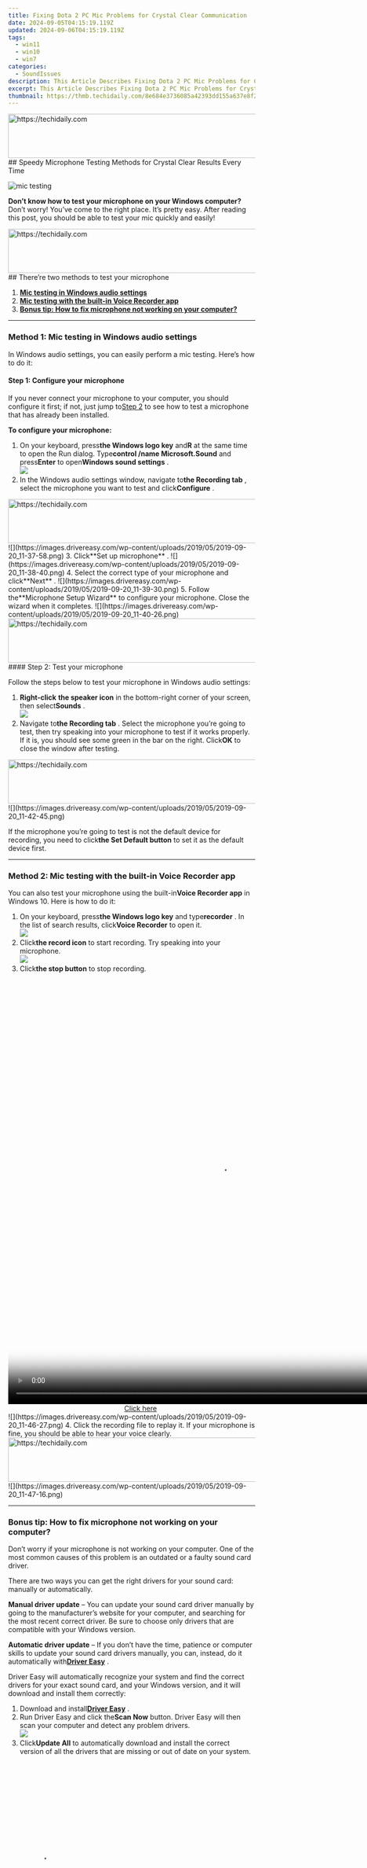 ```yaml
---
title: Fixing Dota 2 PC Mic Problems for Crystal Clear Communication
date: 2024-09-05T04:15:19.119Z
updated: 2024-09-06T04:15:19.119Z
tags:
  - win11
  - win10
  - win7
categories:
  - SoundIssues
description: This Article Describes Fixing Dota 2 PC Mic Problems for Crystal Clear Communication
excerpt: This Article Describes Fixing Dota 2 PC Mic Problems for Crystal Clear Communication
thumbnail: https://thmb.techidaily.com/8e684e3736085a42393dd155a637e8f217c26c390b45353b04f9ee1e79b6412e.jpg
---
```


<!-- affiliate ads begin -->
<a href="https://appsumo.8odi.net/c/5597632/2094477/7443" target="_top" id="2094477">
  <img src="//a.impactradius-go.com/display-ad/7443-2094477" border="0" alt="https://techidaily.com" width="728" height="90"/>
</a>
<img height="0" width="0" src="https://appsumo.8odi.net/i/5597632/2094477/7443" style="position:absolute;visibility:hidden;" border="0" />
<!-- affiliate ads end -->
## Speedy Microphone Testing Methods for Crystal Clear Results Every Time

![mic testing](https://images.drivereasy.com/wp-content/uploads/2019/05/mic1.png)

 **Don’t know how to test your microphone on your Windows computer?** Don’t worry! You’ve come to the right place. It’s pretty easy. After reading this post, you should be able to test your mic quickly and easily!

<!-- affiliate ads begin -->
<a href="https://aligracehair.sjv.io/c/5597632/2135419/19272" target="_top" id="2135419">
  <img src="//a.impactradius-go.com/display-ad/19272-2135419" border="0" alt="https://techidaily.com" width="728" height="90"/>
</a>
<img height="0" width="0" src="https://aligracehair.sjv.io/i/5597632/2135419/19272" style="position:absolute;visibility:hidden;" border="0" />
<!-- affiliate ads end -->
## There’re two methods to test your microphone

1. **[Mic testing in Windows audio settings](https://tools.techidaily.com/drivereasy/download/)**
2. **[Mic testing with the built-in Voice Recorder app](https://tools.techidaily.com/drivereasy/download/)**
3. **[Bonus tip: How to fix microphone not working on your computer?](https://tools.techidaily.com/drivereasy/download/)**

---

### Method 1: Mic testing in Windows audio settings

 In Windows audio settings, you can easily perform a mic testing. Here’s how to do it:

#### Step 1: Configure your microphone

 If you never connect your microphone to your computer, you should configure it first; if not, just jump to[Step 2](https://tools.techidaily.com/drivereasy/download/) to see how to test a microphone that has already been installed.

**To configure your microphone:**

1. On your keyboard, press**the Windows logo key** and**R** at the same time to open the Run dialog. Type**control /name Microsoft.Sound** and press**Enter** to open**Windows sound settings** .  
![](https://images.drivereasy.com/wp-content/uploads/2019/05/2019-09-20_11-36-29-1.png)
2. In the Windows audio settings window, navigate to**the Recording tab** , select the microphone you want to test and click**Configure** .  
<!-- affiliate ads begin -->
<a href="https://appsumo.8odi.net/c/5597632/2087485/7443" target="_top" id="2087485">
  <img src="//a.impactradius-go.com/display-ad/7443-2087485" border="0" alt="https://techidaily.com" width="728" height="90"/>
</a>
<img height="0" width="0" src="https://appsumo.8odi.net/i/5597632/2087485/7443" style="position:absolute;visibility:hidden;" border="0" />
<!-- affiliate ads end -->
![](https://images.drivereasy.com/wp-content/uploads/2019/05/2019-09-20_11-37-58.png)
3. Click**Set up microphone** .  
![](https://images.drivereasy.com/wp-content/uploads/2019/05/2019-09-20_11-38-40.png)
4. Select the correct type of your microphone and click**Next** .  
![](https://images.drivereasy.com/wp-content/uploads/2019/05/2019-09-20_11-39-30.png)
5. Follow the**Microphone Setup Wizard** to configure your microphone. Close the wizard when it completes.  
![](https://images.drivereasy.com/wp-content/uploads/2019/05/2019-09-20_11-40-26.png)

<!-- affiliate ads begin -->
<a href="https://appsumo.8odi.net/c/5597632/2030381/7443" target="_top" id="2030381">
  <img src="//a.impactradius-go.com/display-ad/7443-2030381" border="0" alt="https://techidaily.com" width="728" height="90"/>
</a>
<img height="0" width="0" src="https://appsumo.8odi.net/i/5597632/2030381/7443" style="position:absolute;visibility:hidden;" border="0" />
<!-- affiliate ads end -->
#### Step 2: Test your microphone

Follow the steps below to test your microphone in Windows audio settings:

1. **Right-click** **the speaker icon** in the bottom-right corner of your screen, then select**Sounds** .  
![](https://images.drivereasy.com/wp-content/uploads/2019/05/2019-09-20_11-41-21.png)
2. Navigate to**the Recording tab** . Select the microphone you’re going to test, then try speaking into your microphone to test if it works properly. If it is, you should see some green in the bar on the right. Click**OK** to close the window after testing.  
<!-- affiliate ads begin -->
<a href="https://aligracehair.sjv.io/c/5597632/1915830/19272" target="_top" id="1915830">
  <img src="//a.impactradius-go.com/display-ad/19272-1915830" border="0" alt="https://techidaily.com" width="728" height="90"/>
</a>
<img height="0" width="0" src="https://aligracehair.sjv.io/i/5597632/1915830/19272" style="position:absolute;visibility:hidden;" border="0" />
<!-- affiliate ads end -->
![](https://images.drivereasy.com/wp-content/uploads/2019/05/2019-09-20_11-42-45.png)

 If the microphone you’re going to test is not the default device for recording, you need to click**the Set Default button** to set it as the default device first.

---

### Method 2: Mic testing with the built-in Voice Recorder app

 You can also test your microphone using the built-in**Voice Recorder app** in Windows 10\. Here is how to do it:

1. On your keyboard, press**the Windows logo key** and type**recorder** . In the list of search results, click**Voice Recorder** to open it.  
![](https://images.drivereasy.com/wp-content/uploads/2019/05/2019-09-20_11-44-48.png)
2. Click**the record icon** to start recording. Try speaking into your microphone.  
![](https://images.drivereasy.com/wp-content/uploads/2019/05/2019-09-20_11-45-47.png)
3. Click**the stop button** to stop recording.  
<!-- affiliate ads begin -->
<span id="1484963">
					<video width="864" height="864" style="cursor:pointer"
           poster="//a.impactradius-go.com/display-clicktoplayimage/1484963.png"
           onclick="if(!this.playClicked){this.play();this.setAttribute('controls',true);this.playClicked=true;}">
	   <source src="//a.impactradius-go.com/display-ad/16446-1484963">
	   <img src="//a.impactradius-go.com/display-clicktoplayimage/1484963.png" style="border: none; height: 100%; width: 100%; object-fit: contain">
	</video>
	<div style="width:540px;text-align:center"><a href="javascript:window.open(decodeURIComponent('https%3A%2F%2Flaganoo.pxf.io%2Fc%2F5597632%2F1484963%2F16446'), '_blank');void(0);">Click here</a></div>
</span>
<img height="0" width="0" src="https://imp.pxf.io/i/5597632/1484963/16446" style="position:absolute;visibility:hidden;" border="0" />
<!-- affiliate ads end -->
![](https://images.drivereasy.com/wp-content/uploads/2019/05/2019-09-20_11-46-27.png)
4. Click the recording file to replay it. If your microphone is fine, you should be able to hear your voice clearly.  
<!-- affiliate ads begin -->
<a href="https://appsumo.8odi.net/c/5597632/2068426/7443" target="_top" id="2068426">
  <img src="//a.impactradius-go.com/display-ad/7443-2068426" border="0" alt="https://techidaily.com" width="728" height="90"/>
</a>
<img height="0" width="0" src="https://appsumo.8odi.net/i/5597632/2068426/7443" style="position:absolute;visibility:hidden;" border="0" />
<!-- affiliate ads end -->
![](https://images.drivereasy.com/wp-content/uploads/2019/05/2019-09-20_11-47-16.png)

---

### Bonus tip: How to fix microphone not working on your computer?

 Don’t worry if your microphone is not working on your computer. One of the most common causes of this problem is an outdated or a faulty sound card driver.

 There are two ways you can get the right drivers for your sound card: manually or automatically.

**Manual driver update** – You can update your sound card driver manually by going to the manufacturer’s website for your computer, and searching for the most recent correct driver. Be sure to choose only drivers that are compatible with your Windows version.

**Automatic driver update** – If you don’t have the time, patience or computer skills to update your sound card drivers manually, you can, instead, do it automatically with[**Driver Easy**](https://tools.techidaily.com/drivereasy/download/) .

 Driver Easy will automatically recognize your system and find the correct drivers for your exact sound card, and your Windows version, and it will download and install them correctly:

1. Download and install[**Driver Easy**](https://tools.techidaily.com/drivereasy/download/) .
2. Run Driver Easy and click the**Scan Now** button. Driver Easy will then scan your computer and detect any problem drivers.  
![](https://images.drivereasy.com/wp-content/uploads/2019/05/2019-09-20_11-48-18.png)
3. Click**Update All** to automatically download and install the correct version of all the drivers that are missing or out of date on your system.  
<!-- affiliate ads begin -->
<span id="1977032">
					<video width="128" height="480" style="cursor:pointer"
           poster="//a.impactradius-go.com/display-clicktoplayimage/1977032.png"
           onclick="if(!this.playClicked){this.play();this.setAttribute('controls',true);this.playClicked=true;}">
	   <source src="//a.impactradius-go.com/display-ad/22993-1977032">
	   <img src="//a.impactradius-go.com/display-clicktoplayimage/1977032.png" style="border: none; height: 100%; width: 100%; object-fit: contain">
	</video>
	<div style="width:80px;text-align:center"><a href="javascript:window.open(decodeURIComponent('https%3A%2F%2Fhomestyler.sjv.io%2Fc%2F5597632%2F1977032%2F22993'), '_blank');void(0);">Click here</a></div>
</span>
<img height="0" width="0" src="https://imp.pxf.io/i/5597632/1977032/22993" style="position:absolute;visibility:hidden;" border="0" />
<!-- affiliate ads end -->

 Alternatively if you’re comfortable manually installing drivers, you can click**Update** next to each flagged device in the free version to automatically download the correct driver. Once it’s downloaded, you can manually install it.  
![](https://images.drivereasy.com/wp-content/uploads/2019/05/2019-09-20_11-49-09.png)

<!-- affiliate ads begin -->
<a href="https://appsumo.8odi.net/c/5597632/2002019/7443" target="_top" id="2002019">
  <img src="//a.impactradius-go.com/display-ad/7443-2002019" border="0" alt="https://techidaily.com" width="728" height="90"/>
</a>
<img height="0" width="0" src="https://appsumo.8odi.net/i/5597632/2002019/7443" style="position:absolute;visibility:hidden;" border="0" />
<!-- affiliate ads end -->
 You need the Pro version of Driver Easy to do this, so you’ll be prompted to upgrade. Don’t worry; it comes with a**30-day money-back guarantee** , so if you don’t like it you can get a full refund, no questions asked.

 If you need assistance, please contact Driver Easy’s support team at **[support@drivereasy.com](https://tools.techidaily.com/drivereasy/download/)**  .

* [microphone](https://tools.techidaily.com/drivereasy/download/)
* [Windows](https://tools.techidaily.com/drivereasy/download/)

<ins class="adsbygoogle"
     style="display:block"
     data-ad-format="autorelaxed"
     data-ad-client="ca-pub-7571918770474297"
     data-ad-slot="1223367746"></ins>



<ins class="adsbygoogle"
     style="display:block"
     data-ad-client="ca-pub-7571918770474297"
     data-ad-slot="8358498916"
     data-ad-format="auto"
     data-full-width-responsive="true"></ins>

<span class="atpl-alsoreadstyle">Also read:</span>
<div><ul>
<li><a href="https://facebook-video-recording.techidaily.com/new-2024-approved-harnessing-tech-acquiring-fb-status-video-content/"><u>[New] 2024 Approved  Harnessing Tech  Acquiring FB Status Video Content</u></a></li>
<li><a href="https://facebook-clips.techidaily.com/new-exposure-boost-for-your-social-media-visuals/"><u>[New] Exposure Boost for Your Social Media Visuals</u></a></li>
<li><a href="https://youtube-docs.techidaily.com/n-2024-raising-awareness-with-youtubes-cc-membership-tips-for-view-growth/"><u>[New] In 2024, Raising Awareness with YouTube's CC Membership  Tips for View Growth</u></a></li>
<li><a href="https://fox-links.techidaily.com/new-subdued-soundscape-stitches-for-garageband-workflows-for-2024/"><u>[New] Subdued Soundscape Stitches for Garageband Workflows for 2024</u></a></li>
<li><a href="https://facebook-record-videos.techidaily.com/updated-in-2024-content-creation-conundrums-understanding-the-differences-between-igtv-and-youtube/"><u>[Updated] In 2024, Content Creation Conundrums  Understanding the Differences Between IGTV and YouTube</u></a></li>
<li><a href="https://extra-approaches.techidaily.com/updated-perfect-your-podcast-sound-editing-techniques-in-garageband/"><u>[Updated] Perfect Your Podcast Sound  Editing Techniques in GarageBand</u></a></li>
<li><a href="https://some-guidance.techidaily.com/updated-tiktok-linking-made-simple-and-irreversible/"><u>[Updated] TikTok Linking Made Simple and Irreversible</u></a></li>
<li><a href="https://some-guidance.techidaily.com/updated-unlock-instagram-stardom-crafting-attractive-unboxing-videos/"><u>[Updated] Unlock Instagram Stardom  Crafting Attractive Unboxing Videos</u></a></li>
<li><a href="https://sound-issues.techidaily.com/1723016470286-2024s-ultimate-hack-to-restore-microphone-functionality-on-oculus-rift-s-quick-and-easy-methods/"><u>2024'S Ultimate Hack to Restore Microphone Functionality on Oculus Rift S – Quick & Easy Methods!</u></a></li>
<li><a href="https://sound-issues.techidaily.com/corsair-headset-malfunctions-expert-tips-for-restoring-functionality/"><u>Corsair Headset Malfunctions: Expert Tips for Restoring Functionality</u></a></li>
<li><a href="https://sound-issues.techidaily.com/crack-the-silence-ultimate-hacks-to-get-your-toshiba-laptop-speakers-working-again/"><u>Crack the Silence: Ultimate Hacks to Get Your Toshiba Laptop Speakers Working Again</u></a></li>
<li><a href="https://sound-issues.techidaily.com/expert-tips-fixing-your-pcs-audio-glitches-on-windows-11-a-five-step-guide/"><u>Expert Tips: Fixing Your PC's Audio Glitches on Windows 11 - A Five-Step Guide</u></a></li>
<li><a href="https://sound-issues.techidaily.com/expert-tips-making-your-lucidsound-ls30-microphone-work-again/"><u>Expert Tips: Making Your LucidSound LS30 Microphone Work Again</u></a></li>
<li><a href="https://sound-issues.techidaily.com/fast-fix-tips-reviving-your-astro-a20-microphones-performance/"><u>Fast Fix Tips: Reviving Your Astro A20 Microphone's Performance</u></a></li>
<li><a href="https://sound-issues.techidaily.com/1723015795477-fast-fixes-for-bluetooth-audio-delay-simple-solutions/"><u>Fast Fixes for Bluetooth Audio Delay - Simple Solutions!</u></a></li>
<li><a href="https://sound-issues.techidaily.com/fixes-and-solutions-windows-media-player-restoring-audio-output/"><u>Fixes and Solutions: Windows Media Player - Restoring Audio Output</u></a></li>
<li><a href="https://sound-issues.techidaily.com/fixing-connectivity-issues-with-your-blue-yeti-headset-easily/"><u>Fixing Connectivity Issues with Your Blue Yeti Headset Easily</u></a></li>
<li><a href="https://sound-issues.techidaily.com/fixing-hyperx-cloud-microphone-issues-troubleshooting-tips/"><u>Fixing HyperX Cloud Microphone Issues: Troubleshooting Tips</u></a></li>
<li><a href="https://sound-issues.techidaily.com/fixing-the-audio-dilemma-sony-wh-1000-headphones-mic-malfunction-on-pcs-explained/"><u>Fixing the Audio Dilemma: Sony WH-1000 Headphones Mic Malfunction on PCs Explained</u></a></li>
<li><a href="https://sound-issues.techidaily.com/fixing-the-non-functional-voice-chat-feature-on-rainbow-six-siege-a-guide-for-gamers/"><u>Fixing the Non-Functional Voice Chat Feature on Rainbow Six Siege - A Guide for Gamers</u></a></li>
<li><a href="https://sound-issues.techidaily.com/fixing-the-silent-call-a-user-friendly-approach-to-skype-audio-glitches/"><u>Fixing the Silent Call: A User-Friendly Approach to Skype Audio Glitches</u></a></li>
<li><a href="https://extra-resources.techidaily.com/free-fast-and-reliable-the-best-pinterest-video-downloads-ranked/"><u>Free, Fast & Reliable  The Best Pinterest Video Downloads Ranked</u></a></li>
<li><a href="https://sound-issues.techidaily.com/get-back-in-action-with-these-simple-solutions-for-apex-legends-voice-chat/"><u>Get Back in Action with These Simple Solutions for Apex Legends Voice Chat</u></a></li>
<li><a href="https://sound-issues.techidaily.com/get-your-creative-pebble-audio-players-up-and-running-with-these-proven-repair-techniques/"><u>Get Your Creative Pebble Audio Players Up and Running with These Proven Repair Techniques</u></a></li>
<li><a href="https://sound-issues.techidaily.com/1723015869330-google-hangouts-microphone-wont-work-heres-how-to-fix-it-easily/"><u>Google Hangouts Microphone Won't Work? Here’s How to Fix It Easily</u></a></li>
<li><a href="https://sound-issues.techidaily.com/guide-to-restoring-audio-resolving-no-speakers-found-or-headphones-unplugged-error-on-windows/"><u>Guide to Restoring Audio: Resolving 'No Speakers Found' Or Headphones Unplugged Error on Windows</u></a></li>
<li><a href="https://sound-issues.techidaily.com/headphone-jack-not-working-on-laptop-solved/"><u>Headphone Jack Not Working On Laptop [SOLVED]</u></a></li>
<li><a href="https://sound-issues.techidaily.com/how-to-elevate-audio-experience-by-boosting-your-pcs-volume-windows-10/"><u>How To Elevate Audio Experience by Boosting Your PC's Volume (Windows 10)</u></a></li>
<li><a href="https://sound-issues.techidaily.com/how-to-install-idt-high-definition-audio-codec-on-windows-10-solved/"><u>How to Install IDT High Definition Audio Codec on Windows 10 - Solved</u></a></li>
<li><a href="https://sound-issues.techidaily.com/how-to-repair-and-get-your-razer-man-o-war-microphone-working-again/"><u>How to Repair and Get Your Razer Man O' War Microphone Working Again</u></a></li>
<li><a href="https://sound-issues.techidaily.com/how-to-resolve-non-functional-logitech-g733-microphone-expert-advice/"><u>How to Resolve Non-Functional Logitech G733 Microphone - Expert Advice</u></a></li>
<li><a href="https://location-social.techidaily.com/in-2024-why-your-whatsapp-location-is-not-updating-and-how-to-fix-on-vivo-v29e-drfone-by-drfone-virtual-android/"><u>In 2024, Why Your WhatsApp Location is Not Updating and How to Fix On Vivo V29e | Dr.fone</u></a></li>
<li><a href="https://tech-hub.techidaily.com/1722004524659-inside-the-incentivized-world-of-openai-bug-hunting-everything-you-need-to-know-about-joining-and-earning/"><u>Inside the Incentivized World of OpenAI Bug Hunting – Everything You Need to Know About Joining & Earning!</u></a></li>
<li><a href="https://hardware-reviews.techidaily.com/keep-your-android-display-on-a-comprehensive-guide-to-managing-sleep-settings/"><u>Keep Your Android Display On: A Comprehensive Guide to Managing Sleep Settings</u></a></li>
<li><a href="https://mondly-stories.techidaily.com/1719578961026-new-year-new-speaking-abilities/"><u>New Year, New Speaking Abilities!</u></a></li>
<li><a href="https://youtube-sure.techidaily.com/-platforms-for-asmr-experience-for-2024/"><u>Prime Platforms for ASMR Experience for 2024</u></a></li>
<li><a href="https://sound-issues.techidaily.com/revamp-your-gameplay-audio-top-strategies-for-resolving-warzone-sound-problems-on-pc/"><u>Revamp Your Gameplay Audio: Top Strategies for Resolving Warzone Sound Problems on PC</u></a></li>
<li><a href="https://sound-issues.techidaily.com/silence-the-static-effective-solutions-to-crackling-sounds-in-windows-10-11-and-7-computers/"><u>Silence the Static: Effective Solutions to Crackling Sounds in Windows 10, 11 & 7 Computers</u></a></li>
<li><a href="https://sound-issues.techidaily.com/solve-common-logitech-g230-microphone-compatibility-issues-with-ease/"><u>Solve Common Logitech G230 Microphone Compatibility Issues with Ease</u></a></li>
<li><a href="https://sound-issues.techidaily.com/squad-mic-troubleshooting-ultimate-fixes-and-tips/"><u>Squad Mic Troubleshooting: Ultimate Fixes and Tips</u></a></li>
<li><a href="https://sound-issues.techidaily.com/steelseries-arctis-pro-mic-not-working-solved/"><u>SteelSeries Arctis Pro Mic Not Working [SOLVED]</u></a></li>
<li><a href="https://sound-issues.techidaily.com/step-by-step-solutions-for-fixing-a-broken-bose-audio-unit/"><u>Step-by-Step Solutions for Fixing a Broken Bose Audio Unit</u></a></li>
<li><a href="https://android-pokemon-go.techidaily.com/the-most-useful-tips-for-pokemon-go-ultra-league-on-nokia-c210-drfone-by-drfone-virtual-android/"><u>The Most Useful Tips for Pokemon Go Ultra League On Nokia C210 | Dr.fone</u></a></li>
<li><a href="https://discord-videos.techidaily.com/top-30-catchy-disco-handles-for-quick-attention-for-2024/"><u>Top 30 Catchy Disco Handles for Quick Attention for 2024</u></a></li>
<li><a href="https://sound-issues.techidaily.com/troubleshooting-and-resolving-misconfigured-speakers-on-windows-11/"><u>Troubleshooting & Resolving Misconfigured Speakers on Windows 11</u></a></li>
<li><a href="https://sound-issues.techidaily.com/troubleshooting-and-repairing-common-issues-with-laptop-audio-hardware/"><u>Troubleshooting and Repairing Common Issues With Laptop Audio Hardware</u></a></li>
<li><a href="https://sound-issues.techidaily.com/troubleshooting-guide-fixing-steelseries-arctis-pro-headset-microphone-issues/"><u>Troubleshooting Guide: Fixing SteelSeries Arctis Pro Headset Microphone Issues</u></a></li>
<li><a href="https://sound-issues.techidaily.com/troubleshooting-non-functional-onikuma-headset-mics-solutions-inside/"><u>Troubleshooting Non-Functional Onikuma Headset Mics - Solutions Inside</u></a></li>
<li><a href="https://sound-issues.techidaily.com/troubleshooting-tips-for-a-non-functional-lucidsound-ls30-audio-device/"><u>Troubleshooting Tips for a Non-Functional LucidSound LS30 Audio Device</u></a></li>
<li><a href="https://sound-issues.techidaily.com/troubleshooting-unresponsive-audio-output-devices-on-windows-operating-systems-win1187/"><u>Troubleshooting: Unresponsive Audio Output Devices on Windows Operating Systems (Win11/8/7)</u></a></li>
<li><a href="https://sound-issues.techidaily.com/unstick-stuck-audio-in-skype-with-these-effortless-tweaks/"><u>Unstick Stuck Audio in Skype with These Effortless Tweaks</u></a></li>
<li><a href="https://smart-video-creator.techidaily.com/updated-the-ultimate-guide-to-2d-animation-software-2024-edition/"><u>Updated The Ultimate Guide to 2D Animation Software 2024 Edition</u></a></li>
</ul></div>
